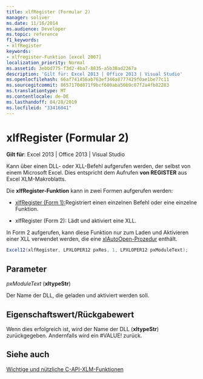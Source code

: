 ```yaml
---
title: xlfRegister (Formular 2)
manager: soliver
ms.date: 11/16/2014
ms.audience: Developer
ms.topic: reference
f1_keywords:
- xlfRegister
keywords:
- xlfregister-Funktion [excel 2007]
localization_priority: Normal
ms.assetid: 3ebbd775-f3d2-4ba7-8835-a5b38ad2267a
description: 'Gilt für: Excel 2013 | Office 2013 | Visual Studio'
ms.openlocfilehash: 66af741456ab763ef346a8777429f0ae1be77c11
ms.sourcegitcommit: 8657170d071f9bcf680aba50b9c07f2a4fb82283
ms.translationtype: MT
ms.contentlocale: de-DE
ms.lasthandoff: 04/28/2019
ms.locfileid: "33416041"
---
```

# <a name="xlfregister-form-2"></a>xlfRegister (Formular 2)

 **Gilt für**: Excel 2013 | Office 2013 | Visual Studio 
  
Kann über einen DLL- oder XLL-Befehl aufgerufen werden, der selbst von einem Microsoft Excel. Dies entspricht dem Aufrufen **von REGISTER** aus Excel XLM-Makroblatts. 
  
Die **xlfRegister-Funktion** kann in zwei Formen aufgerufen werden: 
  
- [xlfRegister (Form 1):](xlfregister-form-1.md)Registriert einen einzelnen Befehl oder eine einzelne Funktion.
    
- xlfRegister (Form 2): Lädt und aktiviert eine XLL.
    
In Form 2 aufgerufen, kann diese Funktion nur zum Laden und Aktivieren einer XLL verwendet werden, die eine [xlAutoOpen-Prozedur](xlautoopen.md) enthält. 
  
```cs
Excel12(xlfRegister, LPXLOPER12 pxRes, 1, LPXLOPER12 pxModuleText);
```

## <a name="parameters"></a>Parameter

 _pxModuleText_ (**xltypeStr**)
  
Der Name der DLL, die geladen und aktiviert werden soll.
  
## <a name="property-valuereturn-value"></a>Eigenschaftswert/Rückgabewert

Wenn dies erfolgreich ist, wird der Name der DLL (**xltypeStr**) zurückgegeben. Andernfalls wird ein #VALUE! zurück.
  
## <a name="see-also"></a>Siehe auch



[Wichtige und nützliche C-API-XLM-Funktionen](essential-and-useful-c-api-xlm-functions.md)

